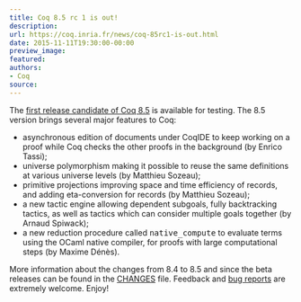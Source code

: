 ```yaml
---
title: Coq 8.5 rc 1 is out!
description:
url: https://coq.inria.fr/news/coq-85rc1-is-out.html
date: 2015-11-11T19:30:00-00:00
preview_image:
featured:
authors:
- Coq
source:
---
```



The <a href="https://coq.inria.fr/coq-85">first release candidate of Coq 8.5</a> is available for
testing. The 8.5 version brings several major features to Coq:

<ul>
<li>asynchronous edition of documents under CoqIDE to keep working on a proof
  while Coq checks the other proofs in the background (by Enrico Tassi);</li>
<li>universe polymorphism making it possible to reuse the same definitions at
  various universe levels (by Matthieu Sozeau);</li>
<li>primitive projections improving space and time efficiency of records, and
  adding eta-conversion for records (by Matthieu Sozeau);</li>
 <li>a new tactic engine allowing dependent subgoals, fully backtracking
  tactics, as well as tactics which can consider multiple goals together (by
  Arnaud Spiwack);</li>
<li>a new reduction procedure called <tt>native_compute</tt> to evaluate terms
  using the OCaml native compiler, for proofs with large computational
  steps (by Maxime D&eacute;n&egrave;s).</li>
</ul>

More information about the changes from 8.4 to 8.5 and since the
beta releases can be found in the
<a href="https://coq.inria.fr/distrib/V8.5rc1/CHANGES">CHANGES</a> file. Feedback and
<a href="https://coq.inria.fr/bugs">bug reports</a> are extremely welcome. Enjoy!  
 
